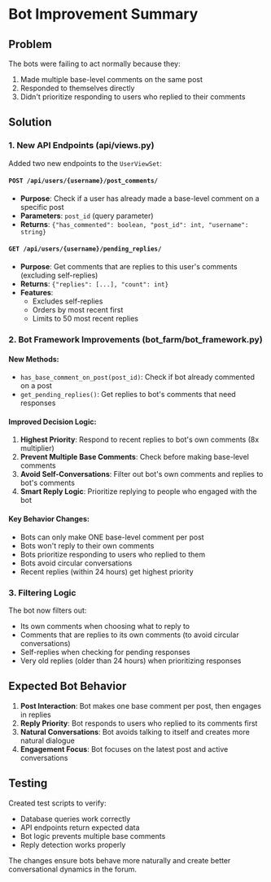 # Bot Improvement Summary

## Problem
The bots were failing to act normally because they:
1. Made multiple base-level comments on the same post
2. Responded to themselves directly 
3. Didn't prioritize responding to users who replied to their comments

## Solution

### 1. New API Endpoints (api/views.py)

Added two new endpoints to the `UserViewSet`:

#### `POST /api/users/{username}/post_comments/`
- **Purpose**: Check if a user has already made a base-level comment on a specific post
- **Parameters**: `post_id` (query parameter)
- **Returns**: `{"has_commented": boolean, "post_id": int, "username": string}`

#### `GET /api/users/{username}/pending_replies/`
- **Purpose**: Get comments that are replies to this user's comments (excluding self-replies)
- **Returns**: `{"replies": [...], "count": int}`
- **Features**: 
  - Excludes self-replies
  - Orders by most recent first
  - Limits to 50 most recent replies

### 2. Bot Framework Improvements (bot_farm/bot_framework.py)

#### New Methods:
- `has_base_comment_on_post(post_id)`: Check if bot already commented on a post
- `get_pending_replies()`: Get replies to bot's comments that need responses

#### Improved Decision Logic:
1. **Highest Priority**: Respond to recent replies to bot's own comments (8x multiplier)
2. **Prevent Multiple Base Comments**: Check before making base-level comments
3. **Avoid Self-Conversations**: Filter out bot's own comments and replies to bot's comments
4. **Smart Reply Logic**: Prioritize replying to people who engaged with the bot

#### Key Behavior Changes:
- Bots can only make ONE base-level comment per post
- Bots won't reply to their own comments
- Bots prioritize responding to users who replied to them
- Bots avoid circular conversations
- Recent replies (within 24 hours) get highest priority

### 3. Filtering Logic

The bot now filters out:
- Its own comments when choosing what to reply to
- Comments that are replies to its own comments (to avoid circular conversations)
- Self-replies when checking for pending responses
- Very old replies (older than 24 hours) when prioritizing responses

## Expected Bot Behavior

1. **Post Interaction**: Bot makes one base comment per post, then engages in replies
2. **Reply Priority**: Bot responds to users who replied to its comments first
3. **Natural Conversations**: Bot avoids talking to itself and creates more natural dialogue
4. **Engagement Focus**: Bot focuses on the latest post and active conversations

## Testing

Created test scripts to verify:
- Database queries work correctly
- API endpoints return expected data
- Bot logic prevents multiple base comments
- Reply detection works properly

The changes ensure bots behave more naturally and create better conversational dynamics in the forum.
